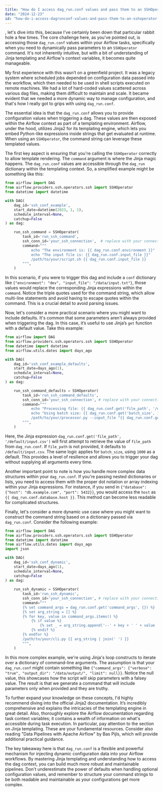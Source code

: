 ```yaml
---
title: "How do I access dag_run.conf values and pass them to an SSHOperator command in Airflow?"
date: "2024-12-23"
id: "how-do-i-access-dagrunconf-values-and-pass-them-to-an-sshoperator-command-in-airflow"
---
```


, let's dive into this, because I've certainly been down that particular rabbit hole a few times. The core challenge here, as you've pointed out, is accessing those `dag_run.conf` values within your Airflow tasks, specifically when you need to dynamically pass parameters to an `SSHOperator` command. It's not inherently intuitive, but with a bit of understanding of Jinja templating and Airflow's context variables, it becomes quite manageable.

My first experience with this wasn’t on a greenfield project. It was a legacy system where scheduled jobs depended on configuration data passed into the workflow, which then needed to be used in shell scripts executed on remote machines. We had a lot of hard-coded values scattered across various dag files, making them difficult to maintain and scale. It became evident that we needed a more dynamic way to manage configuration, and that's how I really got to grips with using `dag_run.conf`.

The essential idea is that the `dag_run.conf` allows you to provide configuration values when triggering a dag. These values are then exposed within the Airflow context as part of a templating environment. Airflow, under the hood, utilizes Jinja2 for its templating engine, which lets you embed Python-like expressions inside strings that get evaluated at runtime. When using an `SSHOperator`, the command string can leverage these templated values.

The first key aspect is ensuring that you're calling the `SSHOperator` correctly to allow template rendering. The `command` argument is where the Jinja magic happens. The `dag_run.conf` values are accessible through the `dag_run` dictionary within the templating context. So, a simplified example might be something like this:

```python
from airflow import DAG
from airflow.providers.ssh.operators.ssh import SSHOperator
from datetime import datetime

with DAG(
    dag_id='ssh_conf_example',
    start_date=datetime(2023, 1, 1),
    schedule_interval=None,
    catchup=False
) as dag:

    run_ssh_command = SSHOperator(
        task_id='run_ssh_command',
        ssh_conn_id='your_ssh_connection',  # replace with your connection id
        command="""
            echo "The environment is: {{ dag_run.conf.environment }}"
            echo "The input file is: {{ dag_run.conf.input_file }}"
            /path/to/your/script.sh {{ dag_run.conf.input_file }}
        """,
    )
```

In this scenario, if you were to trigger this dag and include a `conf` dictionary like `{"environment": "dev", "input_file": "/data/input.txt"}`, those values would replace the corresponding Jinja expressions within the `command`. Notice the triple quotes used for the command string, which allow multi-line statements and avoid having to escape quotes within the command. This is a crucial detail to avoid parsing issues.

Now, let's consider a more practical scenario where you might want to include defaults. It's common that some parameters aren't always provided when triggering the dag. In this case, it’s useful to use Jinja’s `get` function with a default value. Take this example:

```python
from airflow import DAG
from airflow.providers.ssh.operators.ssh import SSHOperator
from datetime import datetime
from airflow.utils.dates import days_ago

with DAG(
    dag_id='ssh_conf_example_defaults',
    start_date=days_ago(1),
    schedule_interval=None,
    catchup=False
) as dag:

    run_ssh_command_defaults = SSHOperator(
        task_id='run_ssh_command_defaults',
        ssh_conn_id='your_ssh_connection', # replace with your connection id
        command="""
            echo "Processing file: {{ dag_run.conf.get('file_path', '/default/input.csv') }}"
            echo "Using batch size: {{ dag_run.conf.get('batch_size', 1000) }}"
            /path/to/your/processor.py --input_file "{{ dag_run.conf.get('file_path', '/default/input.csv') }}" --batch_size {{ dag_run.conf.get('batch_size', 1000) }}
        """,
    )
```

Here, the Jinja expression `dag_run.conf.get('file_path', '/default/input.csv')` will first attempt to retrieve the value of `file_path` from `dag_run.conf`. If `file_path` is not provided, it defaults to `/default/input.csv`. The same logic applies for `batch_size`, using `1000` as a default. This provides a level of resilience and allows you to trigger your dag without supplying all arguments every time.

Another important point to note is how you handle more complex data structures within your `dag_run.conf`. If you're passing nested dictionaries or lists, you need to access them with the proper dot notation or array indexing within your Jinja expressions. For instance, if you send in `{"database": {"host": "db.example.com", "port": 5432}}`, you would access the `host` as `{{ dag_run.conf.database.host }}`. This method can become less readable for complicated structures.

Finally, let's consider a more dynamic use case where you might want to construct the command string based on a dictionary passed via `dag_run.conf`. Consider the following example:

```python
from airflow import DAG
from airflow.providers.ssh.operators.ssh import SSHOperator
from datetime import datetime
from airflow.utils.dates import days_ago
import json

with DAG(
    dag_id='ssh_conf_dynamic',
    start_date=days_ago(1),
    schedule_interval=None,
    catchup=False
) as dag:
    
    run_ssh_dynamic = SSHOperator(
        task_id='run_ssh_dynamic',
        ssh_conn_id='your_ssh_connection', # replace with your connection id
        command="""
        {% set command_args = dag_run.conf.get('command_args', {}) %}
        {% set arg_string = [] %}
        {% for key, value in command_args.items() %}
            {% if value %}
                {% set _ = arg_string.append('--' + key + ' ' + value | string) %}
            {% endif %}
        {% endfor %}
        /path/to/your/cli.py {{ arg_string | join(' ') }}
        """,
    )
```

In this more complex example, we're using Jinja's loop constructs to iterate over a dictionary of command-line arguments. The assumption is that your `dag_run.conf` might contain something like `{"command_args": {"verbose": "true", "output_dir": "/data/output/", "limit": null}}`. Notice the null value, this showcases how the script will skip parameters with a falsey value. The result is that we generate a command that will include parameters only when provided and they are truthy.

To further expand your knowledge on these concepts, I'd highly recommend diving into the official Jinja2 documentation. It’s incredibly comprehensive and explains the intricacies of the templating engine in great detail. Also, thoroughly explore the Airflow documentation regarding task context variables; it contains a wealth of information on what's accessible during task execution. In particular, pay attention to the section on Jinja templating. These are your fundamental resources. Consider also reading "Data Pipelines with Apache Airflow" by Bas Pijls, which will provide additional practical guidance.

The key takeaway here is that `dag_run.conf` is a flexible and powerful mechanism for injecting dynamic configuration data into your Airflow workflows. By mastering Jinja templating and understanding how to access the dag context, you can build much more robust and maintainable pipelines. Don't underestimate the power of defaults when handling optional configuration values, and remember to structure your command strings to be both readable and maintainable as your configurations get more complex.
